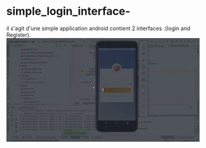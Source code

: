 # simple_login_interface-
il s'agit d'une simple application android contient 2 interfaces :(login and Register).
	![](logindemo.gif)

